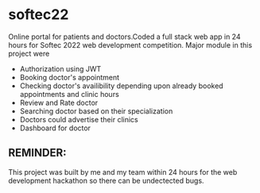 # softec22
Online portal for patients and doctors.Coded a full stack web app in 24 hours for Softec 2022 web development competition.
Major module in this project were 
- Authorization using JWT
- Booking doctor's appointment 
- Checking doctor's availibility depending upon already booked appointments and clinic hours 
- Review and Rate doctor 
- Searching doctor based on their specialization
- Doctors could advertise their clinics
- Dashboard for doctor

## REMINDER: 
This project was built by me and my team within 24 hours for the web development hackathon so there can be undectected bugs.
